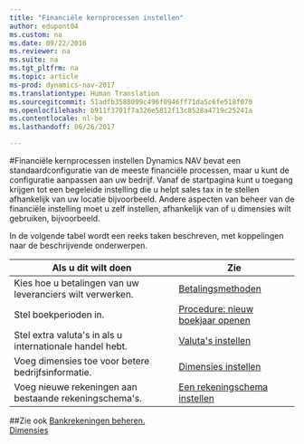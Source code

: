 ```yaml
---
title: "Financiële kernprocessen instellen"
author: edupont04
ms.custom: na
ms.date: 09/22/2016
ms.reviewer: na
ms.suite: na
ms.tgt_pltfrm: na
ms.topic: article
ms-prod: dynamics-nav-2017
ms.translationtype: Human Translation
ms.sourcegitcommit: 51adfb3588099c496f0946ff71da5c6fe518f070
ms.openlocfilehash: b911f3701f7a326e5812f13c8528a4719c25241a
ms.contentlocale: nl-be
ms.lasthandoff: 06/26/2017

---
```


#<a name="set-up-core-financial-processes"></a>Financiële kernprocessen instellen
Dynamics NAV bevat een standaardconfiguratie van de meeste financiële processen, maar u kunt de configuratie aanpassen aan uw bedrijf.
Vanaf de startpagina kunt u toegang krijgen tot een begeleide instelling die u helpt sales tax in te stellen afhankelijk van uw locatie bijvoorbeeld. Andere aspecten van beheer van de financiële instelling moet u zelf instellen, afhankelijk van of u dimensies wilt gebruiken, bijvoorbeeld.  

In de volgende tabel wordt een reeks taken beschreven, met koppelingen naar de beschrijvende onderwerpen.

| Als u dit wilt doen                                                                  | Zie                      |
|---------------------------------------------------------------------|--------------------------|
|Kies hoe u betalingen van uw leveranciers wilt verwerken.|[Betalingsmethoden](finance-setup-payment-methods.md)|
|Stel boekperioden in.|[Procedure: nieuw boekjaar openen](finance-setup-how-open-new-fiscal-year.md)|
|Stel extra valuta's in als u internationale handel hebt.|[Valuta's instellen](finance-setup-setup-currencies.md)|
|Voeg dimensies toe voor betere bedrijfsinformatie.|[Dimensies instellen](finance-setup-setup-dimensions.md)|
|Voeg nieuwe rekeningen aan bestaande rekeningschema's.|[Een rekeningschema instellen](finance-setup-setup-chart-accounts.md)|



##<a name="see-also"></a>Zie ook
[Bankrekeningen beheren.](bank-manage-bank-accounts.md)    
[Dimensies](finance-setup-dimensions.md)  

